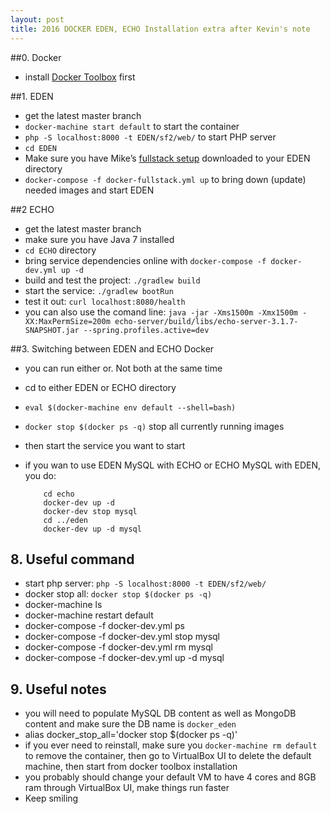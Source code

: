 ```yaml
---
layout: post
title: 2016 DOCKER EDEN, ECHO Installation extra after Kevin's note
---  
```

 
##0. Docker
* install [Docker Toolbox](https://www.docker.com/products/docker-toolbox) first

##1. EDEN

* get the latest master branch
* `docker-machine start default` to start the container
* `php -S localhost:8000 -t EDEN/sf2/web/` to start PHP server
* `cd EDEN`
* Make sure you have Mike’s [fullstack setup](https://github.com/mnichols1313/EDEN/commit/82334eaa58b7d48b62b14e4fe5cb04712d0e5766) downloaded to your EDEN directory
* `docker-compose -f docker-fullstack.yml up` to bring down (update) needed images and start EDEN



##2 ECHO

* get the latest master branch
* make sure you have Java 7 installed
* `cd ECHO` directory
* bring service dependencies online with `docker-compose -f docker-dev.yml up -d`
* build and test the project: `./gradlew build`
* start the service: `./gradlew bootRun`
* test it out: `curl localhost:8080/health`
* you can also use the comand line: `java -jar -Xms1500m -Xmx1500m -XX:MaxPermSize=200m echo-server/build/libs/echo-server-3.1.7-SNAPSHOT.jar --spring.profiles.active=dev`

##3. Switching between EDEN and ECHO Docker

* you can run either or.  Not both at the same time
* cd to either EDEN or ECHO directory
* `eval $(docker-machine env default --shell=bash)`
* `docker stop $(docker ps -q)` stop all currently running images
* then start the service you want to start
* if you wan to use EDEN MySQL with ECHO or ECHO MySQL with EDEN, you do:

    ```
        cd echo
        docker-dev up -d 
        docker-dev stop mysql
        cd ../eden
        docker-dev up -d mysql
    ```

## 8. Useful command
* start php server: `php -S localhost:8000 -t EDEN/sf2/web/`
* docker stop all: `docker stop $(docker ps -q)`
* docker-machine ls
* docker-machine restart default
* docker-compose -f docker-dev.yml ps
* docker-compose -f docker-dev.yml stop mysql
* docker-compose -f docker-dev.yml rm mysql
* docker-compose -f docker-dev.yml up -d mysql


## 9. Useful notes
* you will need to populate MySQL DB content as well as MongoDB content and make sure the DB name is `docker_eden`
* alias docker_stop_all='docker stop $(docker ps -q)'
* if you ever need to reinstall, make sure you `docker-machine rm default` to remove the container, then go to VirtualBox UI to delete the default machine, then start from docker toolbox installation
* you probably should change your default VM to have 4 cores and 8GB ram through VirtualBox UI, make things run faster
* Keep smiling





